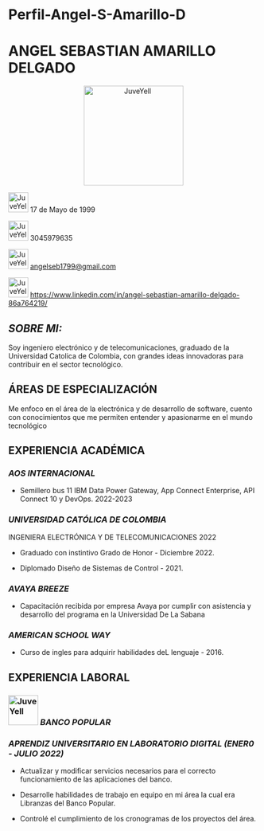 # Perfil-Angel-S-Amarillo-D
# **ANGEL SEBASTIAN AMARILLO DELGADO** 

<div>
<p style = 'text-align:center;'>
<img src="https://media.licdn.com/dms/image/C4E03AQERpjum5CqvHQ/profile-displayphoto-shrink_800_800/0/1628736696032?e=1683763200&v=beta&t=ejHF2qmHfWTCpayJY-6cz0ywfcO7Cj3r7CY4OwaBo_8" alt="JuveYell" width="200px">
</p>
</div> 

<div>    

<img src="https://cdn-icons-png.flaticon.com/512/2628/2628617.png" alt="JuveYell" width="40px"> 17 de Mayo de 1999  

</div> 

<div>    

<img src="https://assets.stickpng.com/images/5a452570546ddca7e1fcbc7d.png" alt="JuveYell" width="40px"> 3045979635  

</div> 

<div>   

<img src="https://i.pinimg.com/originals/0f/f8/74/0ff8747356eda64468c87b958d60cebf.png" alt="JuveYell" width="40px"> angelseb1799@gmail.com   

</div> 

<div>   

<img src="https://img1.freepng.es/20180610/pax/kisspng-linkedin-corporation-social-media-logo-business-ca-hastings-county-5b1d59c67cea33.1381192015286501825117.jpg" alt="JuveYell" width="40px"> https://www.linkedin.com/in/angel-sebastian-amarillo-delgado-86a764219/    

</div>  


## ***SOBRE MI:***  

Soy ingeniero electrónico y de telecomunicaciones, graduado de la Universidad Catolica de Colombia, con grandes ideas innovadoras para contribuir en el sector tecnológico.    

## **ÁREAS DE ESPECIALIZACIÓN**

Me enfoco en el área de la electrónica y de desarrollo de software, cuento con conocimientos que me permiten entender y apasionarme en el mundo tecnológico  

## **EXPERIENCIA ACADÉMICA**  

### ***AOS INTERNACIONAL***  

- Semillero bus 11 IBM Data Power Gateway, App Connect Enterprise, API Connect 10 y DevOps. 2022-2023

### ***UNIVERSIDAD CATÓLICA DE COLOMBIA***  

INGENIERA ELECTRÓNICA Y DE TELECOMUNICACIONES 2022  

- Graduado con instintivo Grado de Honor - Diciembre 2022. 

- Diplomado Diseño de Sistemas de Control - 2021.

### ***AVAYA BREEZE***  

- Capacitación recibida por empresa Avaya por cumplir con asistencia y desarrollo del programa en la Universidad De La Sabana

### ***AMERICAN SCHOOL WAY***  

- Curso de ingles para adquirir habilidades deL lenguaje - 2016.

## **EXPERIENCIA LABORAL**  

### <div>
### <img src="https://static.wikia.nocookie.net/logopedia/images/8/87/Banco_popular_col_1950_only.png/revision/latest?cb=20210428004146&path-prefix=es" alt="JuveYell" width="60px"> ***BANCO POPULAR***  
</div>

### ***APRENDIZ UNIVERSITARIO EN LABORATORIO DIGITAL (ENER0 - JULIO 2022)***  

- Actualizar y modificar servicios necesarios para el correcto funcionamiento de las aplicaciones del banco.  

- Desarrolle habilidades de trabajo en equipo en mi área la cual era Libranzas del Banco Popular.  

- Controlé el cumplimiento de los cronogramas de los proyectos del área.